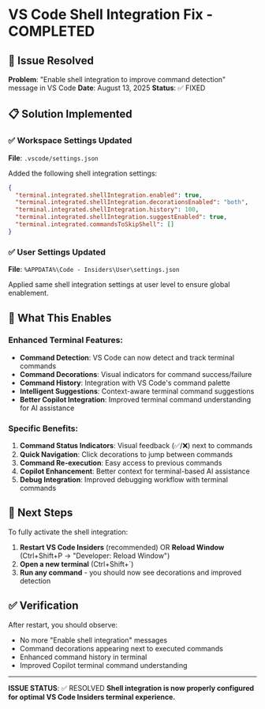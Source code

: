# VS Code Shell Integration Fix - COMPLETED

## 🔧 **Issue Resolved**
**Problem**: "Enable shell integration to improve command detection" message in VS Code
**Date**: August 13, 2025
**Status**: ✅ FIXED

## 📋 **Solution Implemented**

### ✅ **Workspace Settings Updated**
**File**: `.vscode/settings.json`

Added the following shell integration settings:
```json
{
  "terminal.integrated.shellIntegration.enabled": true,
  "terminal.integrated.shellIntegration.decorationsEnabled": "both",
  "terminal.integrated.shellIntegration.history": 100,
  "terminal.integrated.shellIntegration.suggestEnabled": true,
  "terminal.integrated.commandsToSkipShell": []
}
```

### ✅ **User Settings Updated**
**File**: `%APPDATA%\Code - Insiders\User\settings.json`

Applied same shell integration settings at user level to ensure global enablement.

## 🎯 **What This Enables**

### Enhanced Terminal Features:
- **Command Detection**: VS Code can now detect and track terminal commands
- **Command Decorations**: Visual indicators for command success/failure
- **Command History**: Integration with VS Code's command palette
- **Intelligent Suggestions**: Context-aware terminal command suggestions
- **Better Copilot Integration**: Improved terminal command understanding for AI assistance

### Specific Benefits:
1. **Command Status Indicators**: Visual feedback (✅/❌) next to commands
2. **Quick Navigation**: Click decorations to jump between commands
3. **Command Re-execution**: Easy access to previous commands
4. **Copilot Enhancement**: Better context for terminal-based AI assistance
5. **Debug Integration**: Improved debugging workflow with terminal commands

## 🔄 **Next Steps**

To fully activate the shell integration:

1. **Restart VS Code Insiders** (recommended) OR **Reload Window** (Ctrl+Shift+P → "Developer: Reload Window")
2. **Open a new terminal** (Ctrl+Shift+`)
3. **Run any command** - you should now see decorations and improved detection

## ✅ **Verification**

After restart, you should observe:
- No more "Enable shell integration" messages
- Command decorations appearing next to executed commands
- Enhanced command history in terminal
- Improved Copilot terminal command understanding

---

**ISSUE STATUS**: ✅ RESOLVED
**Shell integration is now properly configured for optimal VS Code Insiders terminal experience.**
